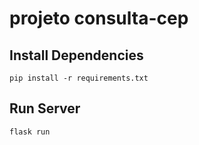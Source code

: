 # projeto consulta-cep

## Install Dependencies
```
pip install -r requirements.txt
```

## Run Server
```
flask run
```
